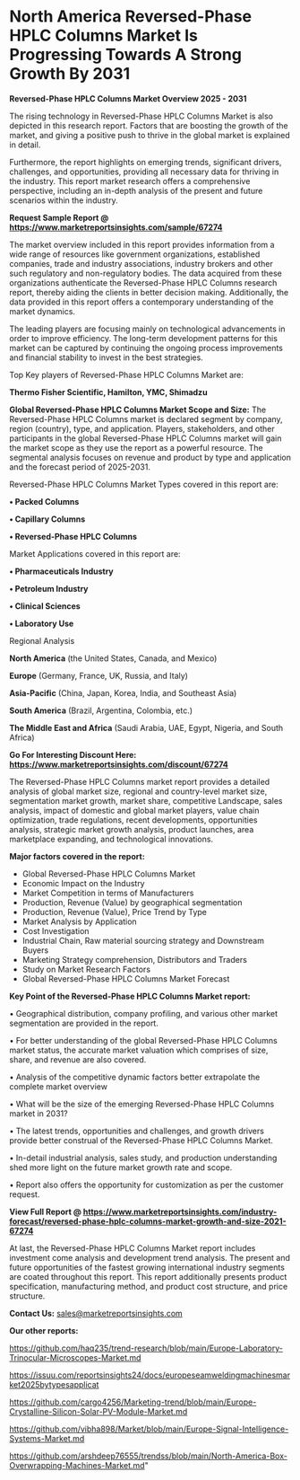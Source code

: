 # North America Reversed-Phase HPLC Columns Market Is Progressing Towards A Strong Growth By 2031

<Strong> Reversed-Phase HPLC Columns Market Overview 2025 - 2031</strong>

The rising technology in Reversed-Phase HPLC Columns Market is also depicted in this research report. Factors that are boosting the growth of the market, and giving a positive push to thrive in the global market is explained in detail.

Furthermore, the report highlights on emerging trends, significant drivers, challenges, and opportunities, providing all necessary data for thriving in the industry. This report market research offers a comprehensive perspective, including an in-depth analysis of the present and future scenarios within the industry.

<strong>Request Sample Report @ <a href=https://www.marketreportsinsights.com/sample/67274>https://www.marketreportsinsights.com/sample/67274</a></strong>

The market overview included in this report provides information from a wide range of resources like government organizations, established companies, trade and industry associations, industry brokers and other such regulatory and non-regulatory bodies. The data acquired from these organizations authenticate the Reversed-Phase HPLC Columns research report, thereby aiding the clients in better decision making. Additionally, the data provided in this report offers a contemporary understanding of the market dynamics.

The leading players are focusing mainly on technological advancements in order to improve efficiency. The long-term development patterns for this market can be captured by continuing the ongoing process improvements and financial stability to invest in the best strategies.

Top Key players of Reversed-Phase HPLC Columns Market are:

<strong>Thermo Fisher Scientific, Hamilton, YMC, Shimadzu</strong>

<strong><b>Global Reversed-Phase HPLC Columns Market Scope and Size:</b></strong>
The Reversed-Phase HPLC Columns market is declared segment by company, region (country), type, and application. Players, stakeholders, and other participants in the global Reversed-Phase HPLC Columns market will gain the market scope as they use the report as a powerful resource. The segmental analysis focuses on revenue and product by type and application and the forecast period of 2025-2031.

Reversed-Phase HPLC Columns Market Types covered in this report are:

<strong>• Packed Columns

• Capillary Columns

• Reversed-Phase HPLC Columns</strong>

Market Applications covered in this report are:

<strong>• Pharmaceuticals Industry

• Petroleum Industry

• Clinical Sciences

• Laboratory Use</strong> 

Regional Analysis

<strong>North America</strong> (the United States, Canada, and Mexico)

<strong>Europe</strong> (Germany, France, UK, Russia, and Italy)

<strong>Asia-Pacific</strong> (China, Japan, Korea, India, and Southeast Asia)

<strong>South America</strong> (Brazil, Argentina, Colombia, etc.)

<strong>The Middle East and Africa</strong> (Saudi Arabia, UAE, Egypt, Nigeria, and South Africa)

<strong>Go For Interesting Discount Here: <a href=https://www.marketreportsinsights.com/discount/67274>https://www.marketreportsinsights.com/discount/67274</a></strong>

The Reversed-Phase HPLC Columns market report provides a detailed analysis of global market size, regional and country-level market size, segmentation market growth, market share, competitive Landscape, sales analysis, impact of domestic and global market players, value chain optimization, trade regulations, recent developments, opportunities analysis, strategic market growth analysis, product launches, area marketplace expanding, and technological innovations.

<strong><b>Major factors covered in the report:</b></strong>
<ul>
  <li>Global Reversed-Phase HPLC Columns Market </li>
  <li>Economic Impact on the Industry</li>
  <li>Market Competition in terms of Manufacturers</li>
  <li>Production, Revenue (Value) by geographical segmentation</li>
  <li>Production, Revenue (Value), Price Trend by Type</li>
  <li>Market Analysis by Application</li>
  <li>Cost Investigation</li>
  <li>Industrial Chain, Raw material sourcing strategy and Downstream Buyers</li>
  <li>Marketing Strategy comprehension, Distributors and Traders</li>
  <li>Study on Market Research Factors</li>
  <li>Global Reversed-Phase HPLC Columns Market Forecast</li>
</ul>

<strong><b>Key Point of the Reversed-Phase HPLC Columns Market report:</b></strong>

• Geographical distribution, company profiling, and various other market segmentation are provided in the report.

• For better understanding of the global Reversed-Phase HPLC Columns market status, the accurate market valuation which comprises of size, share, and revenue are also covered.

• Analysis of the competitive dynamic factors better extrapolate the complete market overview

• What will be the size of the emerging Reversed-Phase HPLC Columns market in 2031?

• The latest trends, opportunities and challenges, and growth drivers provide better construal of the Reversed-Phase HPLC Columns Market.

• In-detail industrial analysis, sales study, and production understanding shed more light on the future market growth rate and scope.

• Report also offers the opportunity for customization as per the customer request.

<strong><b>View Full Report @ <a href=https://www.marketreportsinsights.com/industry-forecast/reversed-phase-hplc-columns-market-growth-and-size-2021-67274>https://www.marketreportsinsights.com/industry-forecast/reversed-phase-hplc-columns-market-growth-and-size-2021-67274</a></b></strong>


At last, the Reversed-Phase HPLC Columns Market report includes investment come analysis and development trend analysis. The present and future opportunities of the fastest growing international industry segments are coated throughout this report. This report additionally presents product specification, manufacturing method, and product cost structure, and price structure.

<strong>Contact Us:</strong>
sales@marketreportsinsights.com

<strong>Our other reports:</strong>

<a href=https://github.com/haq235/trend-research/blob/main/Europe-Laboratory-Trinocular-Microscopes-Market.md>https://github.com/haq235/trend-research/blob/main/Europe-Laboratory-Trinocular-Microscopes-Market.md</a>

<a href=https://issuu.com/reportsinsights24/docs/europeseamweldingmachinesmarket2025bytypesapplicat>https://issuu.com/reportsinsights24/docs/europeseamweldingmachinesmarket2025bytypesapplicat</a>

<a href=https://github.com/cargo4256/Marketing-trend/blob/main/Europe-Crystalline-Silicon-Solar-PV-Module-Market.md>https://github.com/cargo4256/Marketing-trend/blob/main/Europe-Crystalline-Silicon-Solar-PV-Module-Market.md</a>

<a href=https://github.com/vibha898/Market/blob/main/Europe-Signal-Intelligence-Systems-Market.md>https://github.com/vibha898/Market/blob/main/Europe-Signal-Intelligence-Systems-Market.md</a>

<a href=https://github.com/arshdeep76555/trendss/blob/main/North-America-Box-Overwrapping-Machines-Market.md>https://github.com/arshdeep76555/trendss/blob/main/North-America-Box-Overwrapping-Machines-Market.md</a>"
